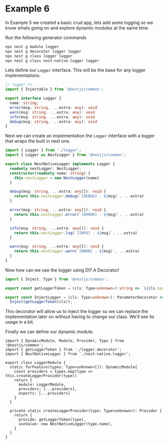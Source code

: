 # Example 6

In Example 5 we created a basic crud app, lets add some logging so we know whats going on and explore dynamic modules at the same time. 

Run the following generator commands 

```sh
npx nest g module logger
npx nest g decorator logger logger
npx nest g class logger logger
npx nest g class nest-native.logger logger
```

Lets define our `Logger` interface. This will be the base for any logger implementations.

```ts
// logger.ts
import { Injectable } from '@nestjs/common';

export interface Logger {
  name: string;
  error(msg: string, ...extra: any): void
  warn(msg: string, ...extra: any): void
  info(msg: string, ...extra: any): void
  debug(msg: string, ...extra: any): void
}
```

Next we can create an implementation the `Logger` interface with a logger that wraps the built in nest one.

```ts
import { Logger } from './logger';
import { Logger as NestLogger } from '@nestjs/common';

export class NestNativeLogger implements Logger {
  readonly nestLogger: NestLogger;
  constructor(readonly name: string) {
    this.nestLogger = new NestLogger(name)
  }

  debug(msg: string, ...extra: any[]): void {
    return this.nestLogger.debug(`[DEBUG] - ${msg}`, ...extra)
  }

  error(msg: string, ...extra: any[]): void {
    return this.nestLogger.error(`[ERROR] - ${msg}`, ...extra)
  }

  info(msg: string, ...extra: any[]): void {
    return this.nestLogger.log(`[INFO] - ${msg}`, ...extra)
  }

  warn(msg: string, ...extra: any[]): void {
    return this.nestLogger.warn(`[WARN] - ${msg}`, ...extra)
  }
}

```

Now how can we use the logger using DI? A Decorator! 

```ts
import { Inject, Type } from '@nestjs/common';

export const getLoggerToken = (cls: Type<unknown>):string => `${cls.name}Logger`;

export const InjectLogger = (cls: Type<unknown>): ParameterDecorator =>
  Inject(getLoggerToken(cls));

```

This decorator will allow us to inject the logger so we can replace the implementation later on without having to change our class. We'll see its usage in a bit. 

Finally we can define our dynamic module. 
```
import { DynamicModule, Module, Provider, Type } from '@nestjs/common';
import { getLoggerToken } from './logger.decorator';
import { NestNativeLogger } from './nest-native.logger';

export class LoggerModule {
  static forFeature(types: Type<unknown>[]): DynamicModule{
    const providers = types.map(type => this.createLoggerProvider(type))
    return {
      module: LoggerModule,
      providers: [...providers],
      exports: [...providers]
    }
  }

  private static createLoggerProvider(type: Type<unknown>): Provider {
    return {
      provide: getLoggerToken(type),
      useValue: new NestNativeLogger(type.name),
    }
  }
}
```
